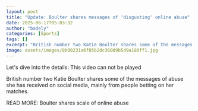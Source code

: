 ```yaml
---
layout: post
title: "Update: Boulter shares messages of 'disgusting' online abuse"
date: 2025-06-17T05:03:32
author: "badely"
categories: [Sports]
tags: []
excerpt: "British number two Katie Boulter shares some of the messages of abuse she has received on social media."
image: assets/images/8b00231a6f85b2dc36009b5d9a180ff1.jpg
---
```


Let's dive into the details: This video can not be played

British number two Katie Boulter shares some of the messages of abuse she has received on social media, mainly from people betting on her matches.

READ MORE: Boulter shares scale of online abuse

